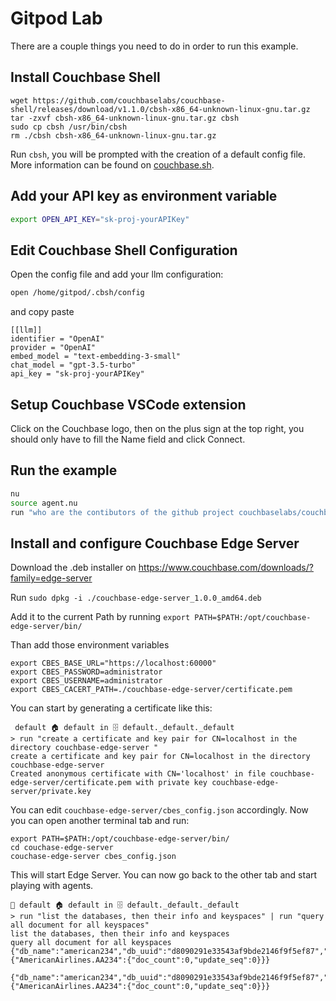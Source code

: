 # Gitpod Lab

There are a couple things you need to do in order to run this example.

## Install Couchbase Shell

```
wget https://github.com/couchbaselabs/couchbase-shell/releases/download/v1.1.0/cbsh-x86_64-unknown-linux-gnu.tar.gz
tar -zxvf cbsh-x86_64-unknown-linux-gnu.tar.gz cbsh
sudo cp cbsh /usr/bin/cbsh
rm ./cbsh cbsh-x86_64-unknown-linux-gnu.tar.gz
```
Run `cbsh`, you will be prompted with the creation of a default config file. More information can be found on [couchbase.sh](http://couchbase.sh/docs/).


## Add your API key as environment variable

```bash
export OPEN_API_KEY="sk-proj-yourAPIKey"
```
## Edit Couchbase Shell Configuration

Open the config file and add your llm configuration:

```bash
open /home/gitpod/.cbsh/config
```

and copy paste 

```
[[llm]]
identifier = "OpenAI"
provider = "OpenAI"
embed_model = "text-embedding-3-small"
chat_model = "gpt-3.5-turbo"
api_key = "sk-proj-yourAPIKey"
```

## Setup Couchbase VSCode extension

Click on the Couchbase logo, then on the plus sign at the top right, you should only have to fill the Name field and click Connect.

## Run the example

```bash
nu
source agent.nu
run "who are the contibutors of the github project couchbaselabs/couchbase-shell"
```

## Install and configure Couchbase Edge Server

Download the .deb installer on https://www.couchbase.com/downloads/?family=edge-server

Run `sudo dpkg -i ./couchbase-edge-server_1.0.0_amd64.deb`

Add it to the current Path by running `export PATH=$PATH:/opt/couchbase-edge-server/bin/`

Than add those environment variables
```
export CBES_BASE_URL="https://localhost:60000"
export CBES_PASSWORD=administrator
export CBES_USERNAME=administrator
export CBES_CACERT_PATH=./couchbase-edge-server/certificate.pem
```

You can start by generating a certificate like this:
```
 default 🏠 default in 🗄 default._default._default
> run "create a certificate and key pair for CN=localhost in the directory couchbase-edge-server "
create a certificate and key pair for CN=localhost in the directory couchbase-edge-server 
Created anonymous certificate with CN='localhost' in file couchbase-edge-server/certificate.pem with private key couchbase-edge-server/private.key
```

You can edit `couchbase-edge-server/cbes_config.json` accordingly. Now you can open another terminal tab and run:

```
export PATH=$PATH:/opt/couchbase-edge-server/bin/
cd couchase-edge-server
couchase-edge-server cbes_config.json
```

This will start Edge Server. You can now go back to the other tab and start playing with agents.

```
👤 default 🏠 default in 🗄 default._default._default
> run "list the databases, then their info and keyspaces" | run "query all document for all keyspaces"
list the databases, then their info and keyspaces
query all document for all keyspaces {"db_name":"american234","db_uuid":"d8090291e33543af9bde2146f9f5ef87","collections":{"AmericanAirlines.AA234":{"doc_count":0,"update_seq":0}}}

{"db_name":"american234","db_uuid":"d8090291e33543af9bde2146f9f5ef87","collections":{"AmericanAirlines.AA234":{"doc_count":0,"update_seq":0}}}



```